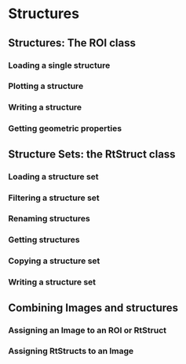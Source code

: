 # Structures

## Structures: The ROI class

### Loading a single structure

### Plotting a structure

### Writing a structure

### Getting geometric properties


## Structure Sets: the RtStruct class

### Loading a structure set

### Filtering a structure set

### Renaming structures

### Getting structures

### Copying a structure set

### Writing a structure set


## Combining Images and structures

### Assigning an Image to an ROI or RtStruct

### Assigning RtStructs to an Image
